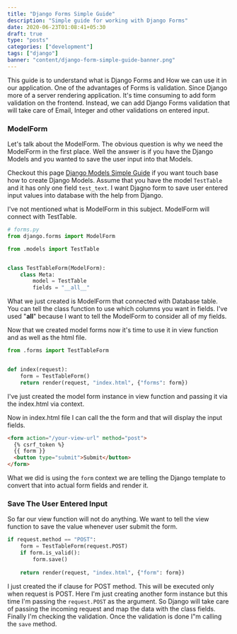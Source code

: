 ```yaml
---
title: "Django Forms Simple Guide"
description: "Simple guide for working with Django Forms"
date: 2020-06-23T01:08:41+05:30
draft: true
type: "posts"
categories: ["development"]
tags: ["django"]
banner: "content/django-form-simple-guide-banner.png"
---
```


This guide is to understand what is Django Forms and How we can use it in our application. One of the advantages of Forms is validation. Since Django more of a server rendering application. It's time consuming to add form validation on the frontend. Instead, we can add Django Forms validation that will take care of Email, Integer and other validations on entered input. 

### ModelForm

Let's talk about the ModelForm. The obvious question is why we need the ModelForm in the first place. Well the answer is if you have the Django Models and you wanted to save the user input into that Models. 

Checkout this page [Django Models Simple Guide](/django-models-simple-tutorial/) if you want touch base how to create Django Models. Assume that you have the model `TestTable` and it has only one field `test_text`. I want Djagno form to save user entered input values into database with the help from Django.

I've not mentioned what is ModelForm in this subject. ModelForm will connect with TestTable. 

```python
# forms.py
from django.forms import ModelForm

from .models import TestTable


class TestTableForm(ModelForm):
    class Meta:
        model = TestTable
        fields = "__all__"
```

What we just created is ModelForm that connected with Database table. You can tell the class function to use which columns you want in fields. I've used "______all______" because I want to tell the ModelForm to consider all of my fields.

Now that we created model forms now it's time to use it in view function and as well as the html file.

```python
from .forms import TestTableForm


def index(request):
    form = TestTableForm()
    return render(request, "index.html", {"forms": form})
```

I've just created the model form instance in view function and passing it via the index.html via context.

Now in index.html file I can call the the form and that will display the input fields.

```html
<form action="/your-view-url" method="post">
  {% csrf_token %}
  {{ form }}
  <button type="submit">Submit</button>
</form>
```

What we did is using the `form` context we are telling the Django template to convert that into actual form fields and render it.

### Save The User Entered Input

So far our view function will not do anything. We want to tell the view function to save the value whenever user submit the form.

```python
if request.method == "POST":
    form = TestTableForm(request.POST)
    if form.is_valid():
        form.save()
    
    return render(request, "index.html", {"form": form})
```

I just created the if clause for POST method. This will be executed only when request is POST. Here I'm just creating another form instance but this time I'm passing the `request.POST` as the argument. So Django will take care of passing the incoming request and map the data with the class fields. Finally I'm checking the validation. Once the validation is done I"m calling the `save` method. 
